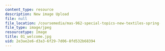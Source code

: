```yaml
---
content_type: resource
description: New image Upload
file: null
file_location: /coursemedia/mas-962-special-topics-new-textiles-spring-2010/2e3ae2e6d3a36f297d068fd532b68394_01_welcome.jpg
file_type: image/jpeg
resourcetype: Image
title: 01_welcome.jpg
uid: 2e3ae2e6-d3a3-6f29-7d06-8fd532b68394
---
```

